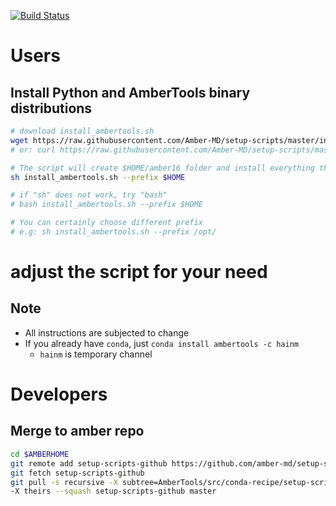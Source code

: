 [![Build Status](https://travis-ci.org/Amber-MD/setup-scripts.svg?branch=master)](https://travis-ci.org/Amber-MD/setup-scripts)

Users
=====
Install Python and AmberTools binary distributions
--------------------------------------------------

```bash
# download install_ambertools.sh
wget https://raw.githubusercontent.com/Amber-MD/setup-scripts/master/install_ambertools.sh
# or: curl https://raw.githubusercontent.com/Amber-MD/setup-scripts/master/install_ambertools.sh -o install_ambertools.sh

# The script will create $HOME/amber16 folder and install everything there
sh install_ambertools.sh --prefix $HOME

# if "sh" does not work, try "bash"
# bash install_ambertools.sh --prefix $HOME

# You can certainly choose different prefix
# e.g: sh install_ambertools.sh --prefix /opt/
```

# adjust the script for your need

Note
----
- All instructions are subjected to change
- If you already have `conda`, just `conda install ambertools -c hainm`
    - `hainm` is temporary channel

Developers
==========

Merge to amber repo
-------------------
```bash
cd $AMBERHOME
git remote add setup-scripts-github https://github.com/amber-md/setup-scripts
git fetch setup-scripts-github
git pull -s recursive -X subtree=AmberTools/src/conda-recipe/setup-scripts/ 
-X theirs --squash setup-scripts-github master
```

